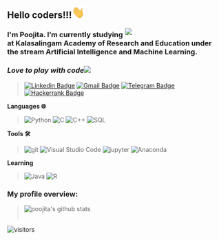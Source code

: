 ## Hello coders!!!<img src="https://github.com/ABSphreak/ABSphreak/blob/master/gifs/Hi.gif" width="30px"> 

<img align='right' src="https://media.giphy.com/media/ieyl9zmCjO4b4t6qoY/giphy.gif" width="230">

### **I'm Poojita. I’m currently studying at Kalasalingam Academy of Research and Education under the stream Artificial Intelligence and Machine Learning.**

### **_Love to play with code_**<img src="https://media.giphy.com/media/WUlplcMpOCEmTGBtBW/giphy.gif" width="30">

> [![Linkedin Badge](https://img.shields.io/badge/Linkedin-blue?style=flat&logo=Linkedin&logoColor=white)](https://www.linkedin.com/in/poojitaketepalli/) [![Gmail Badge](https://img.shields.io/badge/Gmail-red?style=flat&logo=Gmail&logoColor=white)](mailto:poojita2309@gmail.com) [![Telegram Badge](https://img.shields.io/badge/Telegram-skyblue?style=flat&logo=Telegram&logoColor=white)](https://t.me/PoojitaKetepalli) [![Hackerrank Badge](https://img.shields.io/badge/HackerRank-brightgreen)](https://www.hackerrank.com/poojitakkr)

**Languages 🌐**  

> ![Python](https://img.shields.io/badge/-Python-000000?style=flat&logo=python)
![C](https://img.shields.io/badge/-C-000000?style=flat&logo=c)
![C++](https://img.shields.io/badge/-C++-000000?style=flat&logo=c%2B%2B)
![SQL](https://img.shields.io/badge/-SQL-000000?style=flat&logo=postgresql)

**Tools 🛠️**

> ![git](https://img.shields.io/badge/-git-000000?style=flat&logo=git)
![Visual Studio Code](https://img.shields.io/badge/-VSCode-000000?style=flat&logo=visual-studio-code&logoColor=007ACC)
![jupyter](https://img.shields.io/badge/-jupyter-000000?style=flat&logo=jupyter)
![Anaconda](https://img.shields.io/badge/-Anaconda-000000?style=flat&logo=anaconda)

**Learning**

> ![Java](https://img.shields.io/badge/-Java-000000?style=flat&logo=java)
![R](https://img.shields.io/badge/-R-000000?style=flat&logo=R)

<div><h3>My profile overview: </h3></div>

> ![poojita's github stats](https://github-readme-stats.vercel.app/api?username=poojitaketepalli&show_icons=true&title_color=fff&icon_color=79ff97&text_color=9f9f9f&bg_color=151515)
> <br />
> <br />


 ![visitors](https://visitor-badge.laobi.icu/badge?page_id=poojitaketepalli.poojitaketepalli)
